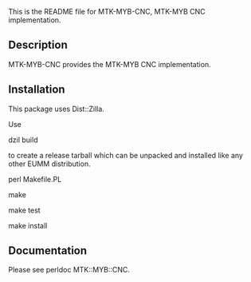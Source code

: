 This is the README file for MTK-MYB-CNC,
MTK-MYB CNC implementation.

## Description

MTK-MYB-CNC provides the MTK-MYB CNC implementation.

## Installation

This package uses Dist::Zilla.

Use

dzil build

to create a release tarball which can be
unpacked and installed like any other EUMM
distribution.

perl Makefile.PL

make

make test

make install

## Documentation

Please see perldoc MTK::MYB::CNC.
